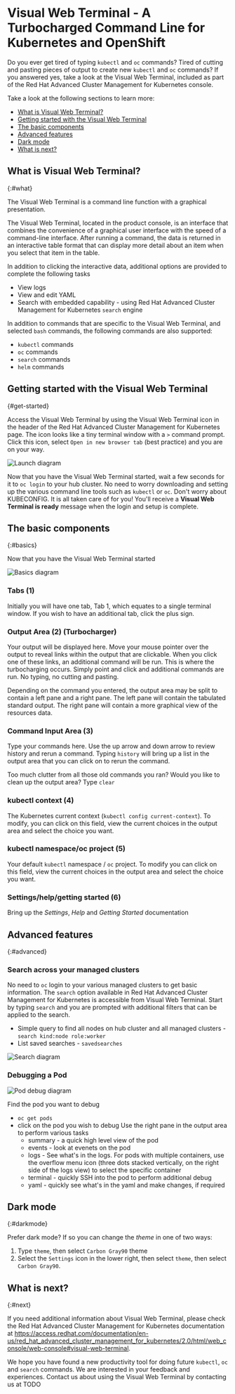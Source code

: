 # Visual Web Terminal - A Turbocharged Command Line for Kubernetes and OpenShift

Do you ever get tired of typing `kubectl` and `oc` commands? Tired of cutting and pasting pieces of output to create new `kubectl` and `oc` commands? If you answered yes, take a look at the Visual Web Terminal, included as part of the Red Hat Advanced Cluster Management for Kubernetes console.

Take a look at the following sections to learn more:

* [What is Visual Web Terminal?](#what)
* [Getting started with the Visual Web Terminal](#get-started)
* [The basic components](#basics)
* [Advanced features](#advanced)
* [Dark mode](#darkmode)
* [What is next?](#next)


## What is Visual Web Terminal?
{:#what}

The Visual Web Terminal is a command line function with a graphical presentation.

The Visual Web Terminal, located in the product console, is an interface that combines the convenience of a graphical user interface with the speed of a command-line interface. After running a command, the data is returned in an interactive table format that can display more detail about an item when you select that item in the table.

In addition to clicking the interactive data, additional options are provided to complete the following tasks

- View logs
- View and edit YAML
- Search with embedded capability - using Red Hat Advanced Cluster Management for Kubernetes `search` engine  

In addition to commands that are specific to the Visual Web Terminal, and selected `bash` commands, the following commands are also supported:

- `kubectl` commands
- `oc` commands
- `search` commands
- `helm` commands


## Getting started with the Visual Web Terminal
{#get-started}

Access the Visual Web Terminal by using the Visual Web Terminal icon in the header of the Red Hat Advanced Cluster Management for Kubernetes page. The icon looks like a tiny terminal window with a `>` command prompt. Click this icon, select `Open in new browser tab` (best practice) and you are on your way.

![Launch diagram](images/VisualWebTerminalLaunch.gif)

Now that you have the Visual Web Terminal started, wait a few seconds for it to `oc login` to your hub cluster. No need to worry downloading and setting up the various command line tools such as `kubectl` or `oc`.  Don't worry about  KUBECONFIG. It is all taken care of for you!  You'll receive a **Visual Web Terminal is ready** message when the login and setup is complete.

## The basic components
{:#basics}

Now that you have the Visual Web Terminal started

![Basics diagram](images/VisualWebTerminalBasics.png)

### Tabs (1)  
Initially you will have one tab, Tab 1, which equates to a single terminal window. If you wish to have an additional tab, click the plus sign.

### Output Area (2) (Turbocharger)
Your output will be displayed here. Move your mouse pointer over the output to reveal links within the output that are clickable.  When you click one of these links, an additional command will be run.  This is where the turbocharging occurs.  Simply point and click and additional commands are run.  No typing, no cutting and pasting.  

Depending on the command you entered, the output area may be split to contain a left pane and a right pane. The left pane will contain the tabulated standard output. The right pane will contain a more graphical view of the resources data.

### Command Input Area (3)
Type your commands here. Use the up arrow and down arrow to review history and rerun a command. Typing `history` will bring up a list in the output area that you can click on to rerun the command.

Too much clutter from all those old commands you ran? Would you like to clean up the output area? Type `clear`

### kubectl context (4)
The Kubernetes current context (`kubectl config current-context`). To modify, you can click on this field, view the current choices in the output area and select the choice you want.

### kubectl namespace/oc project (5)
Your default `kubectl` namespace / `oc` project. To modify you can click on this field, view the current choices in the output area and select the choice you want.  

### Settings/help/getting started (6)
Bring up the *Settings*, *Help* and *Getting Started* documentation

## Advanced features
{:#advanced}

### Search across your managed clusters
No need to `oc` login to your various managed clusters to get basic information.  The `search` option available in Red Hat Advanced Cluster Management for Kubernetes is accessible from Visual Web Terminal.  Start by typing `search` and you are prompted with additional filters that can be applied to the search.

- Simple query to find all nodes on hub cluster and all managed clusters - `search kind:node role:worker`
- List saved searches - `savedsearches`


![Search diagram](images/VisualWebTerminalSearch.png)


### Debugging a Pod

![Pod debug diagram](images/VisualWebTerminalPodDebug.png)

Find the pod you want to debug
- `oc get pods`
- click on the pod you wish to debug
Use the right pane in the output area to perform various tasks
  - summary  - a quick high level view of the pod
  - events - look at evenets on the pod
  - logs - See what's in the logs.  For pods with multiple containers, use the overflow menu icon (three dots stacked vertically, on the right side of the logs view) to select the specific container
  - terminal - quickly SSH into the pod to perform additional debug  
  - yaml - quickly see what's in the yaml and make changes, if required

## Dark mode
{:#darkmode}

Prefer dark mode? If so you can change the *theme* in one of two ways:
1. Type `theme`, then select `Carbon Gray90` theme
2. Select the `Settings` icon in the lower right, then select `theme`, then select `Carbon Gray90`.

## What is next?
{:#next}

If you need additional information about Visual Web Terminal, please check the Red Hat Advanced Cluster Management for Kubernetes documentation at https://access.redhat.com/documentation/en-us/red_hat_advanced_cluster_management_for_kubernetes/2.0/html/web_console/web-console#visual-web-terminal.

We hope you have found a new productivity tool for doing future `kubectl`,  `oc` and `search` commands. We are interested in your feedback and experiences. Contact us about using the Visual Web Terminal by contacting us at TODO  
